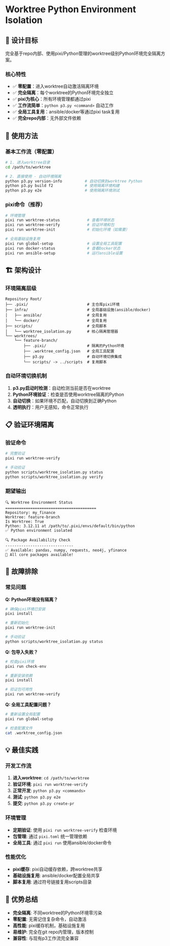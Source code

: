 # Worktree Python Environment Isolation

## 🎯 设计目标

完全基于repo内部、使用pixi/Python管理的worktree级别Python环境完全隔离方案。

### 核心特性
- ✅ **零配置**：进入worktree自动激活隔离环境
- ✅ **完全隔离**：每个worktree的Python环境完全独立  
- ✅ **pixi为核心**：所有环境管理都通过pixi
- ✅ **工作流简单**：`python p3.py <command>` 自动工作
- ✅ **全局工具复用**：ansible/docker等通过pixi task复用
- ✅ **完全repo内部**：无外部文件依赖

## 🚀 使用方法

### 基本工作流（零配置）
```bash
# 1. 进入worktree目录
cd /path/to/worktree

# 2. 直接使用 - 自动环境隔离
python p3.py version-info          # 自动切换到worktree Python
python p3.py build f2              # 使用隔离环境构建
python p3.py e2e                   # 使用隔离环境测试
```

### pixi命令（推荐）
```bash
# 环境管理
pixi run worktree-status            # 查看环境状态
pixi run worktree-verify            # 验证环境和包
pixi run worktree-init              # 初始化环境（如需要）

# 全局基础设施复用
pixi run global-setup               # 设置全局工具配置
pixi run docker-status              # 查看Docker状态
pixi run ansible-setup              # 运行ansible设置
```

## 🏗️ 架构设计

### 环境隔离层级
```
Repository Root/
├── .pixi/                          # 主仓库pixi环境
├── infra/                          # 全局基础设施(ansible/docker)
│   ├── ansible/                    # 全局复用
│   └── docker/                     # 全局复用  
├── scripts/                        # 全局脚本
│   └── worktree_isolation.py       # 核心隔离管理器
└── worktrees/
    └── feature-branch/
        ├── .pixi/                  # 隔离的Python环境
        ├── .worktree_config.json   # 全局工具配置
        ├── p3.py                   # 自动环境切换集成
        └── scripts/ -> ../scripts  # 复用脚本
```

### 自动环境切换机制
1. **p3.py启动时检测**：自动检测当前是否在worktree
2. **Python环境验证**：检查是否使用worktree隔离的Python
3. **自动切换**：如果环境不匹配，自动切换到正确Python
4. **透明执行**：用户无感知，命令正常执行

## 📋 验证环境隔离

### 验证命令
```bash
# 完整验证
pixi run worktree-verify

# 手动验证
python scripts/worktree_isolation.py status
python scripts/worktree_isolation.py verify
```

### 期望输出
```
🔍 Worktree Environment Status
========================================
Repository: my_finance
Worktree: feature-branch
Is Worktree: True
Python: 3.12.11 at /path/to/.pixi/envs/default/bin/python
✅ Python environment isolated

🔍 Package Availability Check
------------------------------
✅ Available: pandas, numpy, requests, neo4j, yfinance
🎉 All core packages available!
```

## 🔧 故障排除

### 常见问题

**Q: Python环境没有隔离？**
```bash
# 确保pixi环境已安装
pixi install

# 重新初始化
pixi run worktree-init

# 手动验证
python scripts/worktree_isolation.py status
```

**Q: 包导入失败？**
```bash
# 检查pixi环境
pixi run check-env

# 重新安装依赖
pixi install

# 验证包可用性
pixi run worktree-verify
```

**Q: 全局工具配置问题？**
```bash
# 重新设置全局配置
pixi run global-setup

# 检查配置文件
cat .worktree_config.json
```

## 💡 最佳实践

### 开发工作流
1. **进入worktree**: `cd /path/to/worktree`
2. **验证环境**: `pixi run worktree-verify`
3. **正常开发**: `python p3.py <commands>`
4. **测试**: `python p3.py e2e`
5. **提交**: `python p3.py create-pr`

### 环境管理
- **定期验证**: 使用 `pixi run worktree-verify` 检查环境
- **包管理**: 通过 `pixi.toml` 统一管理依赖
- **全局工具**: 通过 `pixi run` 使用ansible/docker命令

### 性能优化
- **pixi缓存**: pixi自动缓存依赖，跨worktree共享
- **基础设施复用**: ansible/docker配置全局共享
- **脚本复用**: 通过符号链接复用scripts目录

## 🎉 优势总结

- **完全隔离**: 不同worktree的Python环境零污染
- **零配置**: 无需记住复杂命令，自动激活
- **高性能**: pixi缓存机制，基础设施复用
- **易维护**: 完全在git repo内管理，版本控制
- **兼容性**: 与现有p3工作流完全兼容